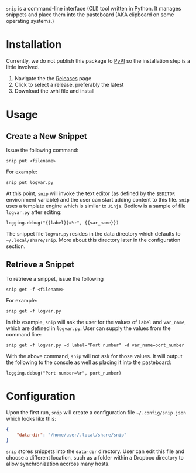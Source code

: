 `snip` is a command-line interface (CLI) tool written in Python. It
manages snippets and place them into the pasteboard (AKA clipboard on
some operating systems.)

# Installation

Currently, we do not publish this package to [PyPI] so the installation
step is a little involved.

1. Navigate the the [Releases] page
2. Click to select a release, preferably the latest
3. Download the .whl file and install

# Usage

## Create a New Snippet

Issue the following command:

    snip put <filename>

For example:

    snip put logvar.py

At this point, `snip` will invoke the text editor (as defined by the
`$EDITOR` environment variable) and the user can start adding content
to this file. `snip` uses a template engine which is similar to
`Jinja`. Bedlow is a sample of file `logvar.py` after editing:

    logging.debug("{{label}}=%r", {{var_name}})

The snippet file `logvar.py` resides in the data directory which
defaults to `~/.local/share/snip`. More about this directory later in
the configuration section.

## Retrieve a Snippet

To retrieve a snippet, issue the following

    snip get -f <filename>

For example:

    snip get -f logvar.py

In this example, `snip` will ask the user for the values of `label` and
`var_name`, which are defined in `logvar.py`. User can supply the values
from the command line:

    
    snip get -f logvar.py -d label="Port number" -d var_name=port_number

With the above command, `snip` will not ask for those values. It will
output the following to the console as well as placing it into the
pasteboard:

    logging.debug("Port number=%r", port_number)

# Configuration

Upon the first run, `snip` will create a configuration file
`~/.config/snip.json` which looks like this:

```json
{
    "data-dir": "/home/user/.local/share/snip"
}
```

`snip` stores snippets into the `data-dir` directory. User can edit this
file and choose a different location, such as a folder within a Dropbox
directory to allow synchronization accross many hosts.


[PyPI]: https://pypi.org/
[Releases]: https://github.com/htv2012/snip/releases

